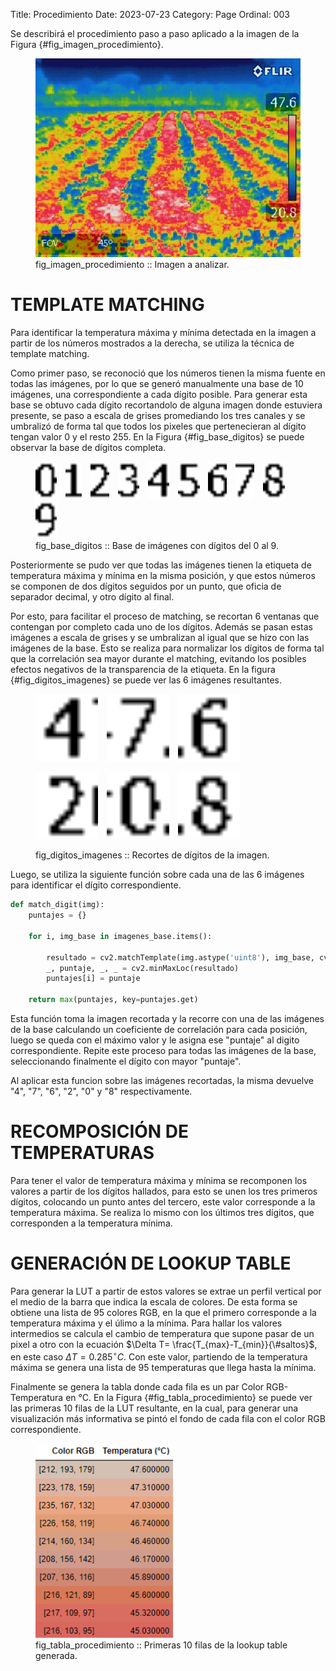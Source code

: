 Title: Procedimiento
Date: 2023-07-23
Category: Page
Ordinal: 003

Se describirá el procedimiento paso a paso aplicado a la imagen de la Figura {#fig_imagen_procedimiento}.

<figure>
  <img src="../images/imagen_procedimiento.jpg" width="450">
  <figcaption>
  fig_imagen_procedimiento :: Imagen a analizar.
  </figcaption>
</figure> 


# TEMPLATE MATCHING

Para identificar la temperatura máxima y mínima detectada en la imagen a partir de los números mostrados a la derecha, se utiliza la técnica de template matching.

Como primer paso, se reconoció que los números tienen la misma fuente en todas las imágenes, por lo que se generó manualmente una base de 10 imágenes, una correspondiente a cada dígito posible. Para generar esta base se obtuvo cada dígito recortandolo de alguna imagen donde estuviera presente, se paso a escala de grises promediando los tres canales y se umbralizó de forma tal que todos los pixeles que pertenecieran al dígito tengan valor 0 y el resto 255. En la Figura {#fig_base_digitos} se puede observar la base de dígitos completa.

<figure>
  <img src="../images/base_0.png" height="60" style="margin-right: 10px;">
  <img src="../images/base_1.png" height="60" style="margin-right: 10px;">
  <img src="../images/base_2.png" height="60" style="margin-right: 10px;">
  <img src="../images/base_3.png" height="60" style="margin-right: 10px;">
  <img src="../images/base_4.png" height="60" style="margin-right: 10px;">
  <img src="../images/base_5.png" height="60" style="margin-right: 10px;">
  <img src="../images/base_6.png" height="60" style="margin-right: 10px;">
  <img src="../images/base_7.png" height="60" style="margin-right: 10px;">
  <img src="../images/base_8.png" height="60" style="margin-right: 10px;">
  <img src="../images/base_9.png" height="60">
  <figcaption>
  fig_base_digitos :: Base de imágenes con dígitos del 0 al 9.
  </figcaption>
</figure> 

Posteriormente se pudo ver que todas las imágenes tienen la etiqueta de temperatura máxima y mínima en la misma posición, y que estos números se componen de dos dígitos seguidos por un punto, que oficia de separador decimal, y otro dígito al final.

Por esto, para facilitar el proceso de matching, se recortan 6 ventanas que contengan por completo cada uno de los dígitos. Además se pasan estas imágenes a escala de grises y se umbralizan al igual que se hizo con las imágenes de la base. Esto se realiza para normalizar los dígitos de forma tal que la correlación sea mayor durante el matching, evitando los posibles efectos negativos de la transparencia de la etiqueta. En la figura {#fig_digitos_imagenes} se puede ver las 6 imágenes resultantes.

<figure>
  <p float="left">
    <img src="../images/digito1.png" width="100" style="margin-right: 10px;">
    <img src="../images/digito2.png" width="100" style="margin-right: 10px;">
    <img src="../images/digito3.png" width="100">
  </p>
  <p float="left">
    <img src="../images/digito4.png" width="100" style="margin-right: 10px;">
    <img src="../images/digito5.png" width="100" style="margin-right: 10px;">
    <img src="../images/digito6.png" width="100">
  </p>
  <figcaption>
  fig_digitos_imagenes :: Recortes de dígitos de la imagen.
  </figcaption>
</figure>

Luego, se utiliza la siguiente función sobre cada una de las 6 imágenes para identificar el dígito correspondiente.

``` python
def match_digit(img):
    puntajes = {}

    for i, img_base in imagenes_base.items():
        
        resultado = cv2.matchTemplate(img.astype('uint8'), img_base, cv2.TM_CCOEFF_NORMED)
        _, puntaje, _, _ = cv2.minMaxLoc(resultado)
        puntajes[i] = puntaje
    
    return max(puntajes, key=puntajes.get)

```
Esta función toma la imagen recortada y la recorre con una de las imágenes de la base calculando un coeficiente de correlación para cada posición, luego se queda con el máximo valor y le asigna ese "puntaje" al digito correspondiente. Repite este proceso para todas las imágenes de la base, seleccionando finalmente el dígito con mayor "puntaje".

Al aplicar esta funcion sobre las imágenes recortadas, la misma devuelve "4", "7", "6", "2", "0" y "8" respectivamente.

# RECOMPOSICIÓN DE TEMPERATURAS

Para tener el valor de temperatura máxima y mínima se recomponen los valores a partir de los dígitos hallados, para esto se unen los tres primeros dígitos, colocando un punto antes del tercero, este valor corresponde a la temperatura máxima. Se realiza lo mismo con los últimos tres dígitos, que corresponden a la temperatura mínima.

# GENERACIÓN DE LOOKUP TABLE

Para generar la LUT a partir de estos valores se extrae un perfil vertical por el medio de la barra que indica la escala de colores. De esta forma se obtiene una lista de 95 colores RGB, en la que el primero corresponde a la temperatura máxima y el úlimo a la mínima. Para hallar los valores intermedios se calcula el cambio de temperatura que supone pasar de un pixel a otro con la ecuación $\Delta T= \frac{T_{max}-T_{min}}{\#saltos}$, en este caso $\Delta T=0.285^{\circ}C$. Con este valor, partiendo de la temperatura máxima se genera una lista de 95 temperaturas que llega hasta la mínima.

Finalmente se genera la tabla donde cada fila es un par Color RGB-Temperatura en °C. En la Figura {#fig_tabla_procedimiento} se puede ver las primeras 10 filas de la LUT resultante, en la cual, para generar una visualización más informativa se pintó el fondo de cada fila con el color RGB correspondiente.

<figure>
  <img src="../images/tabla_procedimiento.png" width="220">
  <figcaption>
  fig_tabla_procedimiento :: Primeras 10 filas de la lookup table generada.
  </figcaption>
</figure> 